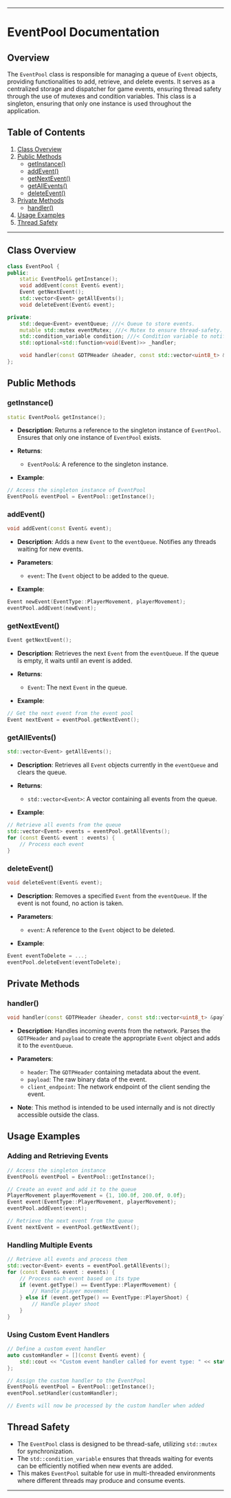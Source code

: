 
---

# EventPool Documentation

## Overview

The `EventPool` class is responsible for managing a queue of `Event` objects, providing functionalities to add, retrieve, and delete events. It serves as a centralized storage and dispatcher for game events, ensuring thread safety through the use of mutexes and condition variables. This class is a singleton, ensuring that only one instance is used throughout the application.

## Table of Contents

1. [Class Overview](#class-overview)
2. [Public Methods](#public-methods)
    - [getInstance()](#getinstance)
    - [addEvent()](#addevent)
    - [getNextEvent()](#getnextevent)
    - [getAllEvents()](#getallevents)
    - [deleteEvent()](#deleteevent)
3. [Private Methods](#private-methods)
    - [handler()](#handler)
4. [Usage Examples](#usage-examples)
5. [Thread Safety](#thread-safety)

---

## Class Overview

```cpp
class EventPool {
public:
    static EventPool& getInstance();
    void addEvent(const Event& event);
    Event getNextEvent();
    std::vector<Event> getAllEvents();
    void deleteEvent(Event& event);

private:
    std::deque<Event> eventQueue; ///< Queue to store events.
    mutable std::mutex eventMutex; ///< Mutex to ensure thread-safety.
    std::condition_variable condition; ///< Condition variable to notify when events are added.
    std::optional<std::function<void(Event)>> _handler;

    void handler(const GDTPHeader &header, const std::vector<uint8_t> &payload, const asio::ip::udp::endpoint &client_endpoint);
};
```

## Public Methods

### getInstance()

```cpp
static EventPool& getInstance();
```

- **Description**:
  Returns a reference to the singleton instance of `EventPool`. Ensures that only one instance of `EventPool` exists.

- **Returns**:
    - `EventPool&`: A reference to the singleton instance.

- **Example**:

```cpp
// Access the singleton instance of EventPool
EventPool& eventPool = EventPool::getInstance();
```

### addEvent()

```cpp
void addEvent(const Event& event);
```

- **Description**:
  Adds a new `Event` to the `eventQueue`. Notifies any threads waiting for new events.

- **Parameters**:
    - `event`: The `Event` object to be added to the queue.

- **Example**:

```cpp
Event newEvent(EventType::PlayerMovement, playerMovement);
eventPool.addEvent(newEvent);
```

### getNextEvent()

```cpp
Event getNextEvent();
```

- **Description**:
  Retrieves the next `Event` from the `eventQueue`. If the queue is empty, it waits until an event is added.

- **Returns**:
    - `Event`: The next `Event` in the queue.

- **Example**:

```cpp
// Get the next event from the event pool
Event nextEvent = eventPool.getNextEvent();
```

### getAllEvents()

```cpp
std::vector<Event> getAllEvents();
```

- **Description**:
  Retrieves all `Event` objects currently in the `eventQueue` and clears the queue.

- **Returns**:
    - `std::vector<Event>`: A vector containing all events from the queue.

- **Example**:

```cpp
// Retrieve all events from the queue
std::vector<Event> events = eventPool.getAllEvents();
for (const Event& event : events) {
    // Process each event
}
```

### deleteEvent()

```cpp
void deleteEvent(Event& event);
```

- **Description**:
  Removes a specified `Event` from the `eventQueue`. If the event is not found, no action is taken.

- **Parameters**:
    - `event`: A reference to the `Event` object to be deleted.

- **Example**:

```cpp
Event eventToDelete = ...;
eventPool.deleteEvent(eventToDelete);
```

## Private Methods

### handler()

```cpp
void handler(const GDTPHeader &header, const std::vector<uint8_t> &payload, const asio::ip::udp::endpoint &client_endpoint);
```

- **Description**:
  Handles incoming events from the network. Parses the `GDTPHeader` and `payload` to create the appropriate `Event` object and adds it to the `eventQueue`.

- **Parameters**:
    - `header`: The `GDTPHeader` containing metadata about the event.
    - `payload`: The raw binary data of the event.
    - `client_endpoint`: The network endpoint of the client sending the event.

- **Note**:
  This method is intended to be used internally and is not directly accessible outside the class.

## Usage Examples

### Adding and Retrieving Events

```cpp
// Access the singleton instance
EventPool& eventPool = EventPool::getInstance();

// Create an event and add it to the queue
PlayerMovement playerMovement = {1, 100.0f, 200.0f, 0.0f};
Event event(EventType::PlayerMovement, playerMovement);
eventPool.addEvent(event);

// Retrieve the next event from the queue
Event nextEvent = eventPool.getNextEvent();
```

### Handling Multiple Events

```cpp
// Retrieve all events and process them
std::vector<Event> events = eventPool.getAllEvents();
for (const Event& event : events) {
    // Process each event based on its type
    if (event.getType() == EventType::PlayerMovement) {
        // Handle player movement
    } else if (event.getType() == EventType::PlayerShoot) {
        // Handle player shoot
    }
}
```

### Using Custom Event Handlers

```cpp
// Define a custom event handler
auto customHandler = [](const Event& event) {
    std::cout << "Custom event handler called for event type: " << static_cast<int>(event.getType()) << std::endl;
};

// Assign the custom handler to the EventPool
EventPool& eventPool = EventPool::getInstance();
eventPool.setHandler(customHandler);

// Events will now be processed by the custom handler when added
```

## Thread Safety

- The `EventPool` class is designed to be thread-safe, utilizing `std::mutex` for synchronization.
- The `std::condition_variable` ensures that threads waiting for events can be efficiently notified when new events are added.
- This makes `EventPool` suitable for use in multi-threaded environments where different threads may produce and consume events.

---


